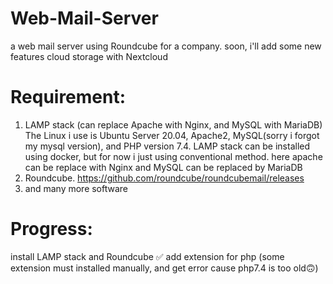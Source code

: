 # Web-Mail-Server
a web mail server using Roundcube for a company. soon, i'll add some new features cloud storage with Nextcloud



# Requirement:
1. LAMP stack (can replace Apache with Nginx, and MySQL with MariaDB)
   The Linux i use is Ubuntu Server 20.04, Apache2, MySQL(sorry i forgot my mysql version), and PHP version 7.4. LAMP stack can be installed using docker, but for now i just using conventional method. here apache can be replace with Nginx and MySQL can be replaced by MariaDB
2. Roundcube. https://github.com/roundcube/roundcubemail/releases
3. and many more software 


# Progress:
install LAMP stack and Roundcube ✅
add extension for php (some extension must installed manually, and get error cause php7.4 is too old🙃)
